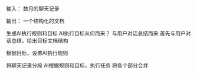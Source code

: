 

输入：
数月的聊天记录

输出：
一个结构化的文档



生成AI执行规则和目标
AI执行目标从何而来？ 与用户对话总结而来
首先与用户对话总结，给出目标文档结构

根据目标，设置AI执行规则




将聊天记录分段
AI根据规则和目标，执行任务
将各个部分合并
